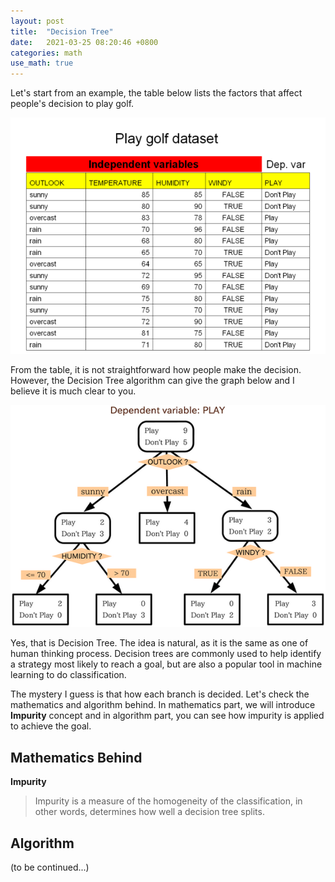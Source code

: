 ```yaml
---
layout: post
title:  "Decision Tree"
date:   2021-03-25 08:20:46 +0800
categories: math
use_math: true
---
```


Let's start from an example, the table below lists the factors that affect people's decision to play golf. 

![Golf_dataset](/image/Golf_dataset.png)

From the table, it is not straightforward how people make the decision. However, the Decision Tree algorithm can give the graph below and I believe it is much clear to you.

![Decision_tree](/image/Decision_tree_model.png)

Yes, that is Decision Tree. The idea is natural, as it is the same as one of human thinking process. Decision trees are commonly used to help identify a strategy most likely to reach a goal, but are also a popular tool in machine learning to do classification.

The mystery I guess is that how each branch is decided. Let's check the mathematics and algorithm behind. In mathematics part, we will introduce **Impurity** concept and in algorithm part, you can see how impurity is applied to achieve the goal.

## Mathematics Behind

**Impurity**

> Impurity is a measure of the homogeneity of the classification, in other words, determines how well a decision tree splits.

## Algorithm

(to be continued...)